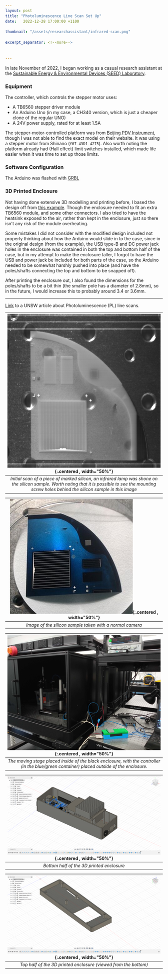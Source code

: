 ```yaml
---
layout: post
title: "Photoluminescence Line Scan Set Up"
date:   2022-12-28 17:00:00 +1100

thumbnail: "/assets/researchassistant/infrared-scan.png"

excerpt_separator: <!--more-->


---
```


In late November of 2022, I began working as a casual research assistant at the [Sustainable Energy & Environmental Devices (SEED) Laboratory](https://people.eng.unimelb.edu.au/jbullock/index.html).
<!--more-->  
<!-- The group needed a device which was able to perform  -->

### Equipment

The controller, which controls the stepper motor uses:

- A TB6560 stepper driver module
- An Arduino Uno (in my case, a CH340 version, which is just a cheaper clone of the regular UNO)
- A 24V power supply, rated for at least 1.5A

The stepper-motor-controlled platform was from [Beijing PDV Instrument](https://www.pdvcn.com/), though I was not able to find the exact model on their website. It was using a stepper motor from Shinano (`Y07-43D1-4275`). Also worth noting the platform already had (Hall effect) limit switches installed, which made life easier when it was time to set up those limits.

### Software Configuration

The Arduino was flashed with [GRBL](https://github.com/gnea/grbl)

### 3D Printed Enclosure

Not having done extensive 3D modelling and printing before, I based the design off from [this example](https://www.youtube.com/watch?v=E0bhdr84FNU). Though the enclosure needed to fit an extra TB6560 module, and some other connectors. I also tried to have the heatsink exposed to the air, rather than kept in the enclosure, just so there isn't any risk of the module overheating.

Some mistakes I did not consider with the modified design included not properly thinking about how the Arduino would slide in to the case, since in the original design (from the example), the USB type-B and DC power jack holes in the enclosure was contained in both the top and bottom half of the case, but in my attempt to make the enclosure taller, I forgot to have the USB and power jack be included for both parts of the case, so the Arduino needed to be somewhat harshly pushed into place (and have the poles/shafts connecting the top and bottom to be snapped off).

After printing the enclosure out, I also found the dimensions for the poles/shafts to be a bit thin (the smaller pole has a diameter of 2.8mm), so in the future, I would increase this to probably around 3.4 or 3.6mm.



---



[Link](https://www.orca.unsw.edu.au/line-scan-pl-imaging) to a UNSW article about Photoluminescence (PL) line scans.

|![image tooltip here](/assets/researchassistant/infrared-scan.png){:.centered , width="50%"}|
|:--:| 
| *Initial scan of a piece of marked silicon, an infrared lamp was shone on the silicon sample. Worth noting that it is possible to see the mounting screw holes behind the silicon sample in this image* |

|![image tooltip here](/assets/researchassistant/original-sample-cropped.jpg){:.centered , width="50%"}|
|:--:| 
| *Image of the silicon sample taken with a normal camera* |

|![image tooltip here](/assets/researchassistant/laser-set-up.jpg){:.centered , width="50%"}|
|:--:| 
| *The moving stage placed inside of the black enclosure, with the controller (in the blue/green container) placed outside of the enclosure.* |

|![image tooltip here](/assets/researchassistant/fusion360-bot.png){:.centered , width="50%"}|
|:--:| 
| *Bottom half of the 3D printed enclosure* |

|![image tooltip here](/assets/researchassistant/fusion360-top.png){:.centered , width="50%"}|
|:--:| 
| *Top half of the 3D printed enclosure (viewed from the bottom)* |
